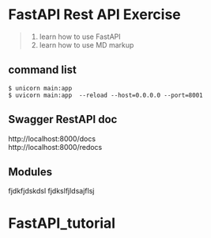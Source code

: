 # FastAPI Rest API Exercise 

> 1. learn how to use FastAPI
> 2. learn how to use MD markup  
## command list
```console
$ unicorn main:app
$ uvicorn main:app  --reload --host=0.0.0.0 --port=8001
```
## Swagger RestAPI doc
http://localhost:8000/docs  
http://localhost:8000/redocs

## Modules
fjdkfjdskdsl
fjdkslfjldsajflsj
# FastAPI_tutorial
